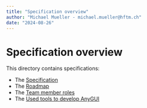 ```yaml
---
title: "Specification overview"
author: "Michael Mueller - michael.mueller@hftm.ch"
date: "2024-08-26"
---
```

# Specification overview

This directory contains specifications:

- The [Specification](specification.md)
- The [Roadmap](roadmap.md)
- The [Team member roles](team_member_roles.md)
- The [Used tools to develop AnyGUI](used_tools.md)